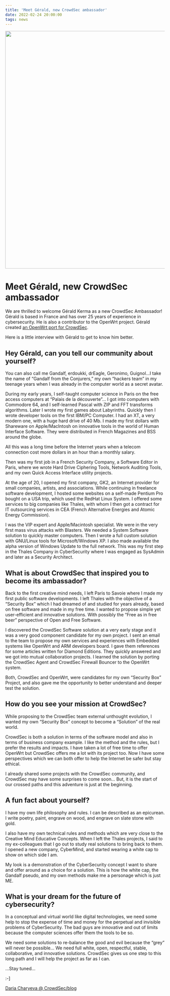 ```yaml
---
title: 'Meet Gérald, new CrowdSec ambassador'
date: 2022-02-24 20:00:00
tags: news
---
```


<img src="/uploads/images/Gerald-750-×-400-px.webp" width="750px" heigth="400px">

# Meet Gérald, new CrowdSec ambassador

We are thrilled to welcome Gérald Kerma as a new CrowdSec Ambassador! Gérald is based in France and has over 25 years of experience in cybersecurity. He is also a contributor to the OpenWrt project. Gérald created [an OpenWrt port for CrowdSec](https://openwrt.org/docs/guide-user/services/crowdsec). 

Here is a little interview with Gérald to get to know him better.  

## Hey Gérald, can you tell our community about yourself?

You can also call me Gandalf, erdoukki, drEagle, Geronimo, Guignol…I take the name of “Gandalf from the Conjurers,” my own “hackers team” in my teenage years when I was already in the computer world as a secret avatar.

During my early years, I self-taught computer science in Paris on the free access computers at “Palais de la découverte”… I got into computers with Commodore 64, and I self-learned Pascal with ZIP and FFT transforms algorithms. Later I wrote my first games about Labyrinths. Quickly then I wrote developer tools on the first IBM/PC Computer. I had an XT, a very modern one, with a huge hard drive of 40 Mb. I made my first dollars with Shareware on Apple/MacIntosh on innovative tools in the world of Human Interface Software. They were distributed in French Magazines and BSS around the globe.

All this was a long time before the Internet years when a telecom connection cost more dollars in an hour than a monthly salary.

Then was my first job in a French Security Company, a Software Editor in Paris, where we wrote Hard Drive Ciphering Tools, Network Auditing Tools, and my own Quick Access Interface utility projects.

At the age of 20, I opened my first company, GK2, an Internet provider for small companies, artists, and associations. While continuing in freelance software development, I hosted some websites on a self-made Pentium Pro bought on a USA trip, which used the RedHat Linux System. I offered some services to big companies like Thales, with whom I then got a contract for IT outsourcing services in CEA (French Alternative Energies and Atomic Energy Commission).

I was the VIP expert and Apple/Macintosh specialist. We were in the very first mass virus attacks with Blasters. We needed a System Software solution to quickly master computers. Then I wrote a full custom solution with GNU/Linux tools for Microsoft/Windows XP. I also made available the alpha version of Windows Update to the full network. This was my first step in the Thales Company in CyberSecurity where I was engaged as SysAdmin and later as a Security Architect.

## What is about CrowdSec that inspired you to become its ambassador?

Back to the first creative mind needs, I left Paris to Savoie where I made my first public software developments. I left Thales with the objective of a “Security Box” which I had dreamed of and studied for years already, based on free software and made in my free time. I wanted to propose simple yet user-efficient and innovative solutions. With possibly the “Free as in free beer” perspective of Open and Free Software.

I discovered the CrowdSec Software solution at a very early stage and it was a very good component candidate for my own project. I sent an email to the team to propose my own services and experiences with Embedded systems like OpenWrt and ARM developers board. I gave them references for some articles written for Diamond Editions. They quickly answered and we got into mutual collaboration projects. I learned the solution by porting the CrowdSec Agent and CrowdSec Firewall Bouncer to the OpenWrt system.

Both, CrowdSec and OpenWrt, were candidates for my own “Security Box” Project, and also gave me the opportunity to better understand and deeper test the solution.

## How do you see your mission at CrowdSec?

While proposing to the CrowdSec team external unthought evolution, I wanted my own “Security Box” concept to become a “Solution” of the real world.

CrowdSec is both a solution in terms of the software model and also in terms of business company example. I like the method and the rules, but I prefer the results and impacts. I have taken a lot of free time to offer OpenWrt but CrowdSec offers me a lot with its project too. Now I have some perspectives which we can both offer to help the Internet be safer but stay ethical.

I already shared some projects with the CrowdSec community, and CrowdSec may have some surprises to come soon… But, it is the start of our crossed paths and this adventure is just at the beginning.

## A fun fact about yourself?

I have my own life philosophy and rules. I can be described as an epicurean. I write poetry, paint, engrave on wood, and engrave on slate stone with gold.

I also have my own technical rules and methods which are very close to the Creative Mind Educative Concepts. When I left the Thales projects, I said to my ex-colleagues that I go out to study real solutions to bring back to them. I opened a new company, CyberMind, and started wearing a white cap to show on which side I am.

My look is a demonstration of the CyberSecurity concept I want to share and offer around as a choice for a solution. This is how the white cap, the Gandalf pseudo, and my own methods make me a personage which is just ME.

## What is your dream for the future of cybersecurity?

In a conceptual and virtual world like digital technologies, we need some help to stop the expense of time and money for the perpetual and invisible problems of CyberSecurity. The bad guys are innovative and out of limits because the computer sciences offer them the tools to be so.

We need some solutions to re-balance the good and evil because the “grey” will never be possible… We need full white, open, respectful, stable, collaborative, and innovative solutions. CrowdSec gives us one step to this long path and I will help the project as far as I can.

…Stay tuned…

:-]

[Daria Charyeva @ CrowdSec/blog](https://crowdsec.net/blog/meet-gerald-new-crowdsec-ambassador/)